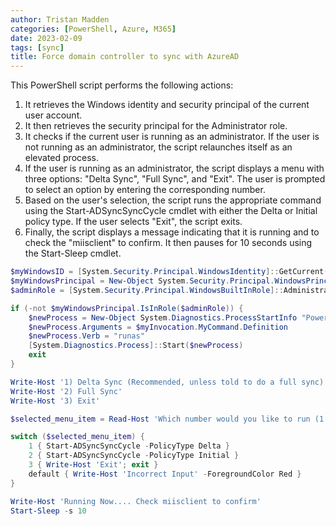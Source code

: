 ```yaml
---
author: Tristan Madden
categories: [PowerShell, Azure, M365]
date: 2023-02-09
tags: [sync]
title: Force domain controller to sync with AzureAD
---
```

This PowerShell script performs the following actions:

1. It retrieves the Windows identity and security principal of the current user account.
2. It then retrieves the security principal for the Administrator role.
3. It checks if the current user is running as an administrator. If the user is not running as an administrator, the script relaunches itself as an elevated process.
4. If the user is running as an administrator, the script displays a menu with three options: "Delta Sync", "Full Sync", and "Exit". The user is prompted to select an option by entering the corresponding number.
5. Based on the user's selection, the script runs the appropriate command using the Start-ADSyncSyncCycle cmdlet with either the Delta or Initial policy type. If the user selects "Exit", the script exits.
5. Finally, the script displays a message indicating that it is running and to check the "miisclient" to confirm. It then pauses for 10 seconds using the Start-Sleep cmdlet.

```PowerShell
$myWindowsID = [System.Security.Principal.WindowsIdentity]::GetCurrent()
$myWindowsPrincipal = New-Object System.Security.Principal.WindowsPrincipal($myWindowsID)
$adminRole = [System.Security.Principal.WindowsBuiltInRole]::Administrator

if (-not $myWindowsPrincipal.IsInRole($adminRole)) {
    $newProcess = New-Object System.Diagnostics.ProcessStartInfo "PowerShell"
    $newProcess.Arguments = $myInvocation.MyCommand.Definition
    $newProcess.Verb = "runas"
    [System.Diagnostics.Process]::Start($newProcess)
    exit
}

Write-Host '1) Delta Sync (Recommended, unless told to do a full sync)'
Write-Host '2) Full Sync'
Write-Host '3) Exit'

$selected_menu_item = Read-Host 'Which number would you like to run (1 or 2)? (Enter Number and Press Enter)'

switch ($selected_menu_item) {
    1 { Start-ADSyncSyncCycle -PolicyType Delta }
    2 { Start-ADSyncSyncCycle -PolicyType Initial }
    3 { Write-Host 'Exit'; exit }
    default { Write-Host 'Incorrect Input' -ForegroundColor Red }
}

Write-Host 'Running Now.... Check miisclient to confirm'
Start-Sleep -s 10
```